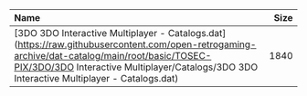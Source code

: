 |Name|Size|
|:---|---:|
|[3DO 3DO Interactive Multiplayer - Catalogs.dat](https://raw.githubusercontent.com/open-retrogaming-archive/dat-catalog/main/root/basic/TOSEC-PIX/3DO/3DO Interactive Multiplayer/Catalogs/3DO 3DO Interactive Multiplayer - Catalogs.dat)|1840|
